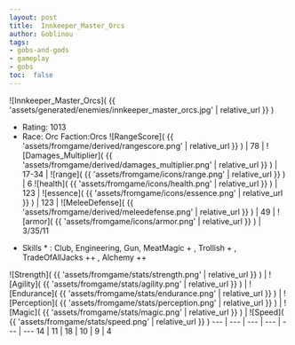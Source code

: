 ```yaml
---
layout: post
title:  Innkeeper_Master_Orcs
author: Goblinou
tags:
- gobs-and-gods
- gameplay
- gobs
toc:  false
---
```


![Innkeeper_Master_Orcs]( {{ 'assets/generated/enemies/innkeeper_master_orcs.jpg' | relative_url }} )
- Rating: 1013
- Race: Orc  Faction:Orcs
![RangeScore]( {{ 'assets/fromgame/derived/rangescore.png' | relative_url }} ) | 78 | ![Damages_Multiplier]( {{ 'assets/fromgame/derived/damages_multiplier.png' | relative_url }} ) | 17-34 | ![range]( {{ 'assets/fromgame/icons/range.png' | relative_url }} ) | 6
![health]( {{ 'assets/fromgame/icons/health.png' | relative_url }} ) | 123 | ![essence]( {{ 'assets/fromgame/icons/essence.png' | relative_url }} ) | 123 | ![MeleeDefense]( {{ 'assets/fromgame/derived/meleedefense.png' | relative_url }} ) | 49 | ![armor]( {{ 'assets/fromgame/icons/armor.png' | relative_url }} ) | 3/35/11
* Skills * : Club, Engineering, Gun, MeatMagic + , Trollish + , TradeOfAllJacks ++ , Alchemy ++ 

![Strength]( {{ 'assets/fromgame/stats/strength.png' | relative_url }} ) | ![Agility]( {{ 'assets/fromgame/stats/agility.png' | relative_url }} ) | ![Endurance]( {{ 'assets/fromgame/stats/endurance.png' | relative_url }} ) | ![Perception]( {{ 'assets/fromgame/stats/perception.png' | relative_url }} ) | ![Magic]( {{ 'assets/fromgame/stats/magic.png' | relative_url }} ) | ![Speed]( {{ 'assets/fromgame/stats/speed.png' | relative_url }} )
--- | --- | --- | --- | --- | ---
14 | 11 | 18 | 10 | 9 | 4
